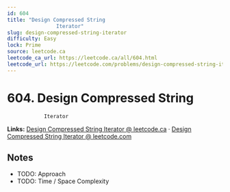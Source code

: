 ```yaml
--- 
id: 604
title: "Design Compressed String
                Iterator"
slug: design-compressed-string-iterator
difficulty: Easy
lock: Prime
source: leetcode.ca
leetcode_ca_url: https://leetcode.ca/all/604.html
leetcode_url: https://leetcode.com/problems/design-compressed-string-iterator/
---
```


# 604. Design Compressed String
                Iterator

**Links:** [Design Compressed String
                Iterator @ leetcode.ca](https://leetcode.ca/all/604.html) · [Design Compressed String
                Iterator @ leetcode.com](https://leetcode.com/problems/design-compressed-string-iterator/)

## Notes
- TODO: Approach
- TODO: Time / Space Complexity
